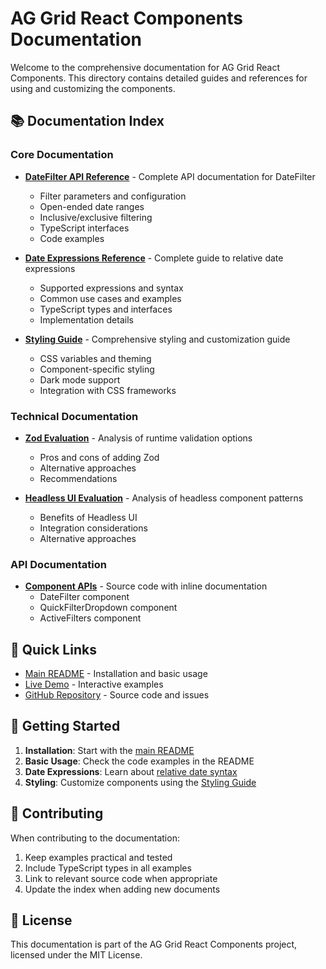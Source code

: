 # AG Grid React Components Documentation

Welcome to the comprehensive documentation for AG Grid React Components. This directory contains detailed guides and references for using and customizing the components.

## 📚 Documentation Index

### Core Documentation

- **[DateFilter API Reference](./DATEFILTER_API.md)** - Complete API documentation for DateFilter

  - Filter parameters and configuration
  - Open-ended date ranges
  - Inclusive/exclusive filtering
  - TypeScript interfaces
  - Code examples

- **[Date Expressions Reference](./DATE_EXPRESSIONS.md)** - Complete guide to relative date expressions

  - Supported expressions and syntax
  - Common use cases and examples
  - TypeScript types and interfaces
  - Implementation details

- **[Styling Guide](./STYLING_GUIDE.md)** - Comprehensive styling and customization guide
  - CSS variables and theming
  - Component-specific styling
  - Dark mode support
  - Integration with CSS frameworks

### Technical Documentation

- **[Zod Evaluation](./ZOD_EVALUATION.md)** - Analysis of runtime validation options

  - Pros and cons of adding Zod
  - Alternative approaches
  - Recommendations

- **[Headless UI Evaluation](./HEADLESSUI_EVALUATION.md)** - Analysis of headless component patterns
  - Benefits of Headless UI
  - Integration considerations
  - Alternative approaches

### API Documentation

- **[Component APIs](../src/components/)** - Source code with inline documentation
  - DateFilter component
  - QuickFilterDropdown component
  - ActiveFilters component

## 🚀 Quick Links

- [Main README](../README.md) - Installation and basic usage
- [Live Demo](https://demo.rozich.net/ag-grid-react-components/) - Interactive examples
- [GitHub Repository](https://github.com/ryanrozich/ag-grid-react-components) - Source code and issues

## 📖 Getting Started

1. **Installation**: Start with the [main README](../README.md)
2. **Basic Usage**: Check the code examples in the README
3. **Date Expressions**: Learn about [relative date syntax](./DATE_EXPRESSIONS.md)
4. **Styling**: Customize components using the [Styling Guide](./STYLING_GUIDE.md)

## 🤝 Contributing

When contributing to the documentation:

1. Keep examples practical and tested
2. Include TypeScript types in all examples
3. Link to relevant source code when appropriate
4. Update the index when adding new documents

## 📄 License

This documentation is part of the AG Grid React Components project, licensed under the MIT License.
